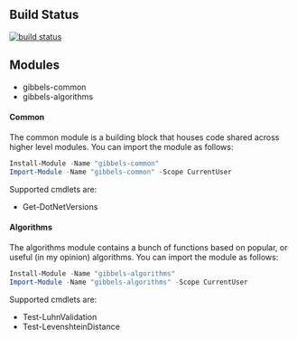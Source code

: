## Build Status
[![build status](https://gitlab.com/taylorgibb/powershell-modules/badges/master/build.svg)](https://gitlab.com/taylorgibb/powershell-modules/commits/master)

## Modules
* gibbels-common
* gibbels-algorithms

#### Common
The common module is a building block that houses code shared across higher level modules. You can import the module as follows:

```PowerShell
Install-Module -Name "gibbels-common"
Import-Module -Name "gibbels-common" -Scope CurrentUser
```

Supported cmdlets are:
* Get-DotNetVersions

#### Algorithms
The algorithms module contains a bunch of functions based on popular, or useful (in my opinion) algorithms. You can import the module as follows:

```PowerShell
Install-Module -Name "gibbels-algorithms"
Import-Module -Name "gibbels-algorithms" -Scope CurrentUser
```

Supported cmdlets are:
* Test-LuhnValidation
* Test-LevenshteinDistance